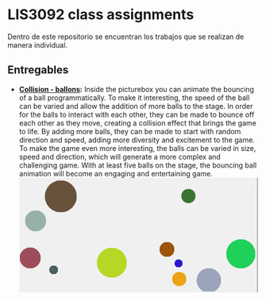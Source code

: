 # LIS3092 class assignments
Dentro de este repositorio se encuentran los trabajos que se realizan de manera individual.

## Entregables
- **[Collision - ballons](https://github.com/mandorc/LIS3092-class-assignments/tree/main/src/Moving-ballon):** Inside the picturebox you can animate the bouncing of a ball programmatically. To make it interesting, the speed of the ball can be varied and allow the addition of more balls to the stage. In order for the balls to interact with each other, they can be made to bounce off each other as they move, creating a collision effect that brings the game to life. By adding more balls, they can be made to start with random direction and speed, adding more diversity and excitement to the game. To make the game even more interesting, the balls can be varied in size, speed and direction, which will generate a more complex and challenging game. With at least five balls on the stage, the bouncing ball animation will become an engaging and entertaining game.
![](img/Screenshot-ballons.PNG)
